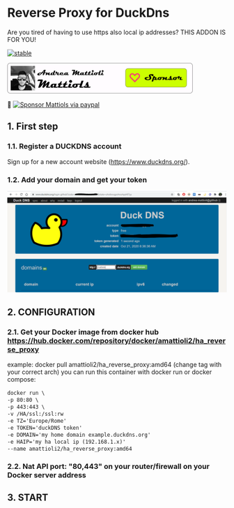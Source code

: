 # Reverse Proxy for DuckDns
Are you tired of having to use https also local ip addresses?
THIS ADDON IS FOR YOU!

[![stable](http://badges.github.io/stability-badges/dist/stable.svg)](http://github.com/badges/stability-badges)

[![Sponsor Mattiols via GitHub Sponsors](https://raw.githubusercontent.com/andrea-mattioli/bticino_X8000_rest_api/test/screenshots/sponsor.png)](https://github.com/sponsors/andrea-mattioli)

🍻 [![Sponsor Mattiols via paypal](https://www.paypalobjects.com/webstatic/mktg/logo/pp_cc_mark_37x23.jpg)](http://paypal.me/mattiols)


## 1. First step

### 1.1. Register a DUCKDNS account
Sign up for a new account website (https://www.duckdns.org/).

### 1.2. Add your domain and get your token

![Alt text](https://github.com/andrea-mattioli/bticino_X8000_rest_api/raw/test/screenshots/register_duck.PNG?raw=true "App Register")

## 2. CONFIGURATION

### 2.1. Get your Docker image from docker hub https://hub.docker.com/repository/docker/amattioli2/ha_reverse_proxy
example: docker pull amattioli2/ha_reverse_proxy:amd64 (change tag with your correct arch)
you can run this container with docker run or docker compose:
```
docker run \
-p 80:80 \
-p 443:443 \
-v /HA/ssl:/ssl:rw 
-e TZ='Europe/Rome'
-e TOKEN='duckDNS token'
-e DOMAIN='my home domain example.duckdns.org'
-e HAIP='my ha local ip (192.168.1.x)'
--name amattioli2/ha_reverse_proxy:amd64
```
### 2.2. Nat API port: "80,443" on your router/firewall on your Docker server address

## 3. START

